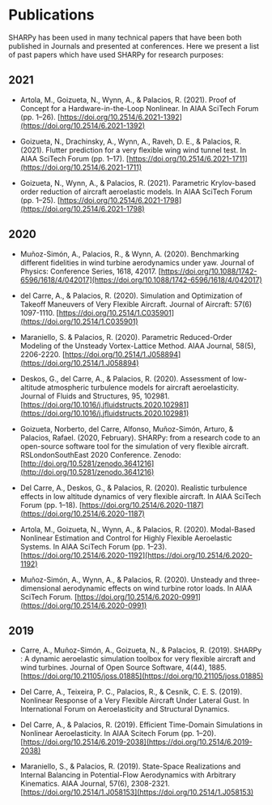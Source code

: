 # Publications

SHARPy has been used in many technical papers that have been both published in Journals and presented at conferences.
Here we present a list of past papers which have used SHARPy for research purposes:

## 2021

* Artola, M., Goizueta, N., Wynn, A., & Palacios, R. (2021). Proof of Concept for a Hardware-in-the-Loop Nonlinear. 
In AIAA SciTech Forum (pp. 1–26). [https://doi.org/10.2514/6.2021-1392](https://doi.org/10.2514/6.2021-1392)

* Goizueta, N., Drachinsky, A., Wynn, A., Raveh, D. E., & Palacios, R. (2021). Flutter prediction for a very 
flexible wing wind tunnel test. In AIAA SciTech Forum (pp. 1–17). 
[https://doi.org/10.2514/6.2021-1711](https://doi.org/10.2514/6.2021-1711)

* Goizueta, N., Wynn, A., & Palacios, R. (2021). Parametric Krylov-based order reduction of aircraft aeroelastic 
models. In AIAA SciTech Forum (pp. 1–25). [https://doi.org/10.2514/6.2021-1798](https://doi.org/10.2514/6.2021-1798)

## 2020

* Muñoz-Simón, A., Palacios, R., & Wynn, A. (2020). Benchmarking different fidelities in wind turbine aerodynamics 
under yaw. Journal of Physics: Conference Series, 1618, 42017. 
[https://doi.org/10.1088/1742-6596/1618/4/042017](https://doi.org/10.1088/1742-6596/1618/4/042017)

* del Carre, A., & Palacios, R. (2020). Simulation and Optimization of Takeoff Maneuvers of Very Flexible Aircraft. 
Journal of Aircraft: 57(6)
1097-1110. [https://doi.org/10.2514/1.C035901](https://doi.org/10.2514/1.C035901)

* Maraniello, S. & Palacios, R. (2020). Parametric Reduced-Order Modeling of the Unsteady Vortex-Lattice Method. 
AIAA Journal, 58(5), 2206-2220. [https://doi.org/10.2514/1.J058894](https://doi.org/10.2514/1.J058894)

* Deskos, G., del Carre, A., & Palacios, R. (2020). Assessment of low-altitude atmospheric 
turbulence models for aircraft aeroelasticity. Journal of Fluids and Structures, 95, 102981.
[https://doi.org/10.1016/j.jfluidstructs.2020.102981](https://doi.org/10.1016/j.jfluidstructs.2020.102981)

* Goizueta, Norberto, del Carre, Alfonso, Muñoz-Simón, Arturo, & Palacios, Rafael. (2020, February). 
SHARPy: from a research code to an open-source software tool for the simulation of very flexible aircraft. 
RSLondonSouthEast 2020 Conference.
Zenodo: [http://doi.org/10.5281/zenodo.3641216](http://doi.org/10.5281/zenodo.3641216)

* Del Carre, A., Deskos, G., & Palacios, R. (2020). Realistic turbulence effects in low altitude dynamics of very 
flexible aircraft. In AIAA SciTech Forum (pp. 1–18). 
[https://doi.org/10.2514/6.2020-1187](https://doi.org/10.2514/6.2020-1187)

* Artola, M., Goizueta, N., Wynn, A., & Palacios, R. (2020). Modal-Based Nonlinear Estimation and Control for Highly 
Flexible Aeroelastic Systems. In AIAA SciTech Forum (pp. 1–23). 
[https://doi.org/10.2514/6.2020-1192](https://doi.org/10.2514/6.2020-1192)

* Muñoz-Simón, A., Wynn, A., & Palacios, R. (2020). Unsteady and three-dimensional aerodynamic effects on wind turbine 
rotor loads. In AIAA SciTech Forum. [https://doi.org/10.2514/6.2020-0991](https://doi.org/10.2514/6.2020-0991)

## 2019

* Carre, A., Muñoz-Simón, A., Goizueta, N., & Palacios, R. (2019). SHARPy : A dynamic aeroelastic simulation toolbox 
for very flexible aircraft and wind turbines. Journal of Open Source 
Software, 4(44), 1885. [https://doi.org/10.21105/joss.01885](https://doi.org/10.21105/joss.01885)

* Del Carre, A., Teixeira, P. C., Palacios, R., & Cesnik, C. E. S. (2019). Nonlinear Response of a Very Flexible 
Aircraft Under Lateral Gust. In International Forum on Aeroelasticity and Structural Dynamics.

* Del Carre, A., & Palacios, R. (2019). Efficient Time-Domain Simulations in Nonlinear Aeroelasticity. In AIAA Scitech 
Forum (pp. 1–20). [https://doi.org/10.2514/6.2019-2038](https://doi.org/10.2514/6.2019-2038)

* Maraniello, S., & Palacios, R. (2019). State-Space Realizations and Internal Balancing in Potential-Flow Aerodynamics 
with Arbitrary Kinematics. AIAA Journal, 57(6), 2308-2321. 
[https://doi.org/10.2514/1.J058153](https://doi.org/10.2514/1.J058153)
